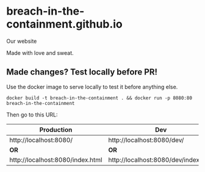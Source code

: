 # breach-in-the-containment.github.io
Our website

Made with love and sweat.

## Made changes? Test locally before PR!

Use the docker image to serve locally to test it before anything else.

`docker build -t breach-in-the-containment . && docker run -p 8080:80 breach-in-the-containment`

Then go to this URL:

| Production  | Dev |
| --- | --- |
| http://localhost:8080/  | http://localhost:8080/dev/ |
| **OR** | **OR** |
| http://localhost:8080/index.html  | http://localhost:8080/dev/index.html  |


